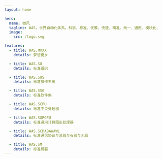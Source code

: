 ```yaml
---
layout: home

hero:
  name: 微风
  tagline: WAS，世界自动化体系。科学、标准、优雅、快速、精准、统一、通用、模块化、分布式、安全完备、无限扩展、无限兼容，适用于任何生产生活需求
  image:
    src: /logo.svg

features:
  - title: WAS.MXXX
    details: 梦想夏乡

  - title: WAS.SO
    details: 标准组织

  - title: WAS.SOS
    details: 标准操作系统

  - title: WAS.SSG
    details: 标准软件集

  - title: WAS.SCPU
    details: 标准中央处理器

  - title: WAS.SGPGPU
    details: 标准通用计算图形处理器

  - title: WAS.SCPABAWAWL
    details: 标准通信协议与总线与有线与无线

  - title: WAS.SM
    details: 标准机器
---
```

